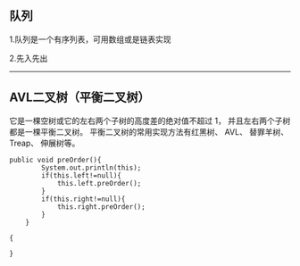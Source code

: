 ##  队列

1.队列是一个有序列表，可用数组或是链表实现

2.先入先出

***
## AVL二叉树（平衡二叉树）

它是一棵空树或它的左右两个子树的高度差的绝对值不超过 1， 并且左右两个子树都是一棵平衡二叉树。 
平衡二叉树的常用实现方法有红黑树、 AVL、 替罪羊树、 Treap、 伸展树等。


<pre><code>public void preOrder(){
        System.out.println(this);
        if(this.left!=null){
            this.left.preOrder();
        }
        if(this.right!=null){
            this.right.preOrder();
        }
    }
</code></pre>

    {    

    }


